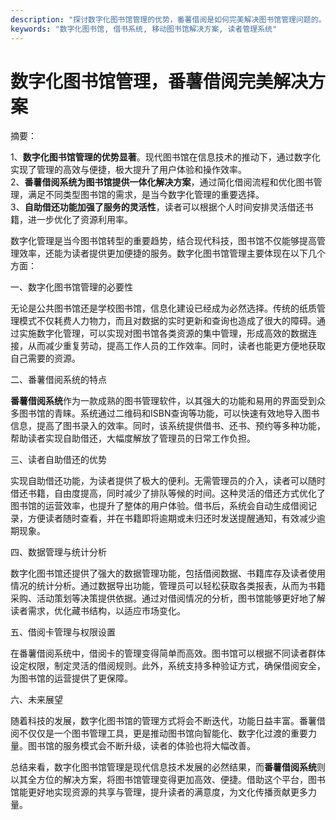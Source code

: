 ```yaml
---
description: "探讨数字化图书馆管理的优势，番薯借阅是如何完美解决图书馆管理问题的。"
keywords: "数字化图书馆, 借书系统, 移动图书馆解决方案, 读者管理系统"
---
```

# 数字化图书馆管理，番薯借阅完美解决方案

摘要：

1、**数字化图书馆管理的优势显著**。现代图书馆在信息技术的推动下，通过数字化实现了管理的高效与便捷，极大提升了用户体验和操作效率。  
2、**番薯借阅系统为图书馆提供一体化解决方案**，通过简化借阅流程和优化图书管理，满足不同类型图书馆的需求，是当今数字化管理的重要选择。  
3、**自助借还功能加强了服务的灵活性**，读者可以根据个人时间安排灵活借还书籍，进一步优化了资源利用率。

数字化管理是当今图书馆转型的重要趋势，结合现代科技，图书馆不仅能够提高管理效率，还能为读者提供更加便捷的服务。数字化图书馆管理主要体现在以下几个方面：

一、数字化图书馆管理的必要性

无论是公共图书馆还是学校图书馆，信息化建设已经成为必然选择。传统的纸质管理模式不仅耗费人力物力，而且对数据的实时更新和查询也造成了很大的障碍。通过实施数字化管理，可以实现对图书馆各类资源的集中管理，形成高效的数据连接，从而减少重复劳动，提高工作人员的工作效率。同时，读者也能更方便地获取自己需要的资源。

二、番薯借阅系统的特点

**番薯借阅系统**作为一款成熟的图书管理软件，以其强大的功能和易用的界面受到众多图书馆的青睐。系统通过二维码和ISBN查询等功能，可以快速有效地导入图书信息，提高了图书录入的效率。同时，该系统提供借书、还书、预约等多种功能，帮助读者实现自助借还，大幅度解放了管理员的日常工作负担。

三、读者自助借还的优势

实现自助借还功能，为读者提供了极大的便利。无需管理员的介入，读者可以随时借还书籍，自由度提高，同时减少了排队等候的时间。这种灵活的借还方式优化了图书馆的运营效率，也提升了整体的用户体验。借书后，系统会自动生成借阅记录，方便读者随时查看，并在书籍即将逾期或未归还时发送提醒通知，有效减少逾期现象。

四、数据管理与统计分析

数字化图书馆还提供了强大的数据管理功能，包括借阅数据、书籍库存及读者使用情况的统计分析。通过数据导出功能，管理员可以轻松获取各类报表，从而为书籍采购、活动策划等决策提供依据。通过对借阅情况的分析，图书馆能够更好地了解读者需求，优化藏书结构，以适应市场变化。

五、借阅卡管理与权限设置

在番薯借阅系统中，借阅卡的管理变得简单而高效。图书馆可以根据不同读者群体设定权限，制定灵活的借阅规则。此外，系统支持多种验证方式，确保借阅安全，为图书馆的运营提供了更保障。

六、未来展望

随着科技的发展，数字化图书馆的管理方式将会不断迭代，功能日益丰富。番薯借阅不仅仅是一个图书管理工具，更是推动图书馆向智能化、数字化过渡的重要力量。图书馆的服务模式会不断升级，读者的体验也将大幅改善。

总结来看，数字化图书馆管理是现代信息技术发展的必然结果，而**番薯借阅系统**则以其全方位的解决方案，将图书馆管理变得更加高效、便捷。借助这个平台，图书馆能更好地实现资源的共享与管理，提升读者的满意度，为文化传播贡献更多力量。
